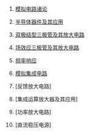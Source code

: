 1. [模拟电路诸论](md/模拟电路诸论.md)

2. [半导体器件及其应用](md/半导体器件及其应用.md)

3. [双极结型三极管及其放大电路](md/双极结型三极管及其放大电路.md)

4. [场效应三极管及其放大电路](md/场效应三极管及其放大电路.md)

5. [频率响应](md/频率响应.md)

6. [模拟集成电路](md/模拟集成电路.md)

5. [反馈放大电路]

6. [集成运算放大器及其应用]

7. [功率放大电路]

8. [直流稳压电源]
